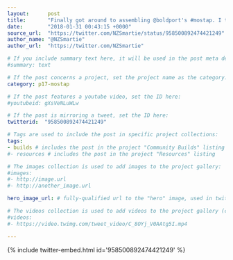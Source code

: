 ```yaml
---
layout:      post
title:       "Finally got around to assembling @boldport's #mostap. I think I did this art piece justice. Also, I rounded over al…"
date:        "2018-01-31 00:43:15 +0000"
source_url:  "https://twitter.com/NZSmartie/status/958500892474421249"
author_name: "@NZSmartie"
author_url:  "https://twitter.com/NZSmartie"

# If you include summary text here, it will be used in the post meta description instead of an excerpt from the post body
#summary: text

# If the post concerns a project, set the project name as the category:
category: p17-mostap

# If the post features a youtube video, set the ID here:
#youtubeid: gXsVeNLuWLw

# If the post is mirroring a tweet, set the ID here:
twitterid:  "958500892474421249"

# Tags are used to include the post in specific project collections:
tags:
- builds # includes the post in the project "Community Builds" listing
#- resources # includes the post in the project "Resources" listing

# The images collection is used to add images to the project gallery:
#images:
#- http://image.url
#- http://another_image.url

hero_image_url: # fully-qualified url to the "hero" image, used in twitter cards for example

# The videos collection is used to add videos to the project gallery (currently only mp4):
#videos:
#- https://video.twimg.com/tweet_video/C_8OYj_V0AAtg5I.mp4

---
```


{% include twitter-embed.html id='958500892474421249' %}


